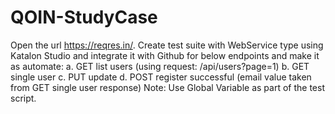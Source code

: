 # QOIN-StudyCase

Open the url https://reqres.in/. Create test suite with WebService type using Katalon Studio
and integrate it with Github for below endpoints and make it as automate:
a. GET list users (using request: /api/users?page=1)
b. GET single user
c. PUT update
d. POST register successful (email value taken from GET single user response)
Note: Use Global Variable as part of the test script.
